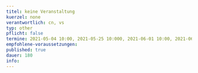 ```yaml
---
titel: keine Veranstaltung
kuerzel: none
verantwortlich: cn, vs
typ: other
pflicht: false
termine: 2021-05-04 10:00, 2021-05-25 10:000, 2021-06-01 10:00, 2021-06-21 10:00, 2020-6-29 10:00, 2021-06-06 10:00, 2021-06-13 10:00, 2021-06-20 10:00, 2021-01-26 10:00
empfohlene-voraussetzungen: 
published: true
dauer: 180
info: 
---
```


